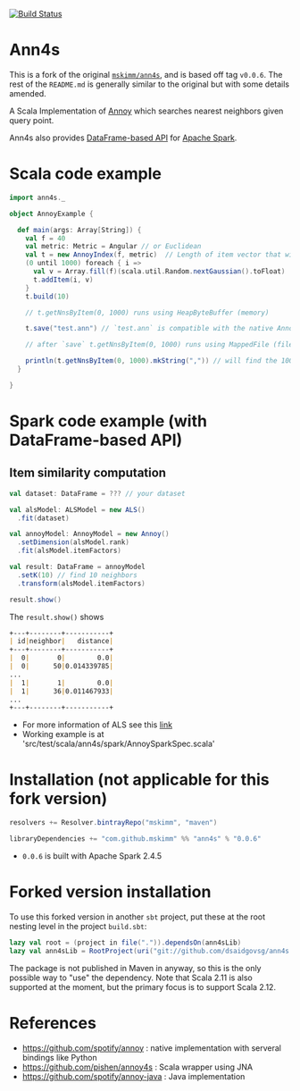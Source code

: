 [![Build Status](https://travis-ci.org/mskimm/ann4s.svg?branch=master)](https://travis-ci.org/mskimm/ann4s)

# Ann4s

This is a fork of the original [`mskimm/ann4s`](https://github.com/mskimm/ann4s), and is based off
tag `v0.0.6`. The rest of the `README.md` is generally similar to the original but with some details
amended.

A Scala Implementation of [Annoy](https://github.com/spotify/annoy) which searches nearest neighbors
given query point.

Ann4s also provides [DataFrame-based API](http://spark.apache.org/docs/latest/ml-guide.html)
for [Apache Spark](https://spark.apache.org/).

# Scala code example

```scala
import ann4s._

object AnnoyExample {

  def main(args: Array[String]) {
    val f = 40
    val metric: Metric = Angular // or Euclidean
    val t = new AnnoyIndex(f, metric)  // Length of item vector that will be indexed
    (0 until 1000) foreach { i =>
      val v = Array.fill(f)(scala.util.Random.nextGaussian().toFloat)
      t.addItem(i, v)
    }
    t.build(10)

    // t.getNnsByItem(0, 1000) runs using HeapByteBuffer (memory)

    t.save("test.ann") // `test.ann` is compatible with the native Annoy

    // after `save` t.getNnsByItem(0, 1000) runs using MappedFile (file-based)

    println(t.getNnsByItem(0, 1000).mkString(",")) // will find the 1000 nearest neighbors
  }

}

```

# Spark code example (with DataFrame-based API)

## Item similarity computation

```scala
val dataset: DataFrame = ??? // your dataset

val alsModel: ALSModel = new ALS()
  .fit(dataset)

val annoyModel: AnnoyModel = new Annoy()
  .setDimension(alsModel.rank)
  .fit(alsModel.itemFactors)

val result: DataFrame = annoyModel
  .setK(10) // find 10 neighbors
  .transform(alsModel.itemFactors)

result.show()
```

The `result.show()` shows

```markdown
+---+--------+-----------+
| id|neighbor|   distance|
+---+--------+-----------+
|  0|       0|        0.0|
|  0|      50|0.014339785|
...
|  1|       1|        0.0|
|  1|      36|0.011467933|
...
+---+--------+-----------+
```

- For more information of ALS see this [link](http://spark.apache.org/docs/2.0.0/ml-collaborative-filtering.html)
- Working example is at 'src/test/scala/ann4s/spark/AnnoySparkSpec.scala'

# Installation (not applicable for this fork version)

```scala
resolvers += Resolver.bintrayRepo("mskimm", "maven")

libraryDependencies += "com.github.mskimm" %% "ann4s" % "0.0.6"
```

- `0.0.6` is built with Apache Spark 2.4.5

# Forked version installation

To use this forked version in another `sbt` project, put these at the root nesting level in the
project `build.sbt`:

```scala
lazy val root = (project in file(".")).dependsOn(ann4sLib)
lazy val ann4sLib = RootProject(uri("git://github.com/dsaidgovsg/ann4s.git#v0.0.6_spark-2.4.5_scala-2.12"))
```

The package is not published in Maven in anyway, so this is the only possible way to "use" the
dependency. Note that Scala 2.11 is also supported at the moment, but the primary focus is to
support Scala 2.12.

# References

- <https://github.com/spotify/annoy> : native implementation with serveral bindings like Python
- <https://github.com/pishen/annoy4s> : Scala wrapper using JNA
- <https://github.com/spotify/annoy-java> : Java implementation
